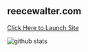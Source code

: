 ## reecewalter.com

[Click Here to Launch Site](https://reece-walter.web.app/)

![github stats](https://github-readme-stats.vercel.app/api?username=thereeceshow_icons=true)

